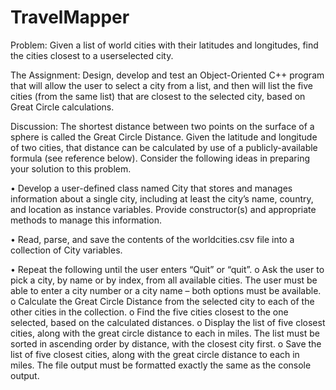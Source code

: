 # TravelMapper
Problem: Given a list of world cities with their latitudes and longitudes, find the cities closest to a userselected city.

The Assignment: Design, develop and test an Object-Oriented C++ program that will allow the user to
select a city from a list, and then will list the five cities (from the same list) that are closest to the
selected city, based on Great Circle calculations.

Discussion: The shortest distance between two points on the surface of a sphere is called the Great Circle
Distance. Given the latitude and longitude of two cities, that distance can be calculated by use of a
publicly-available formula (see reference below). Consider the following ideas in preparing your
solution to this problem.

• Develop a user-defined class named City that stores and manages information about a single city,
including at least the city’s name, country, and location as instance variables. Provide constructor(s)
and appropriate methods to manage this information.

• Read, parse, and save the contents of the worldcities.csv file into a collection of City variables.

• Repeat the following until the user enters “Quit” or “quit”.
o Ask the user to pick a city, by name or by index, from all available cities. The user must be
able to enter a city number or a city name – both options must be available.
o Calculate the Great Circle Distance from the selected city to each of the other cities in the
collection.
o Find the five cities closest to the one selected, based on the calculated distances.
o Display the list of five closest cities, along with the great circle distance to each in miles. The
list must be sorted in ascending order by distance, with the closest city first.
o Save the list of five closest cities, along with the great circle distance to each in miles. The
file output must be formatted exactly the same as the console output. 

